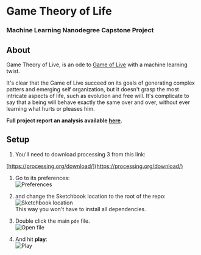 # Game Theory of Life
### Machine Learning Nanodegree Capstone Project

## About
Game Theory of Live, is an ode to [Game of Live](https://en.wikipedia.org/wiki/Conway%27s_Game_of_Life) with a machine learning twist.

It's clear that the Game of Live succeed on its goals of generating complex patters and emerging self organization, but it doesn't grasp the most intricate aspects of life, such as evolution and free will. It's complicate to say that a being will behave exactly the same over and over, without ever learning what hurts or pleases him.

**Full project report an analysis available [here](https://github.com/lucasdupin/game_theory_of_life/blob/master/project_report.md).**


## Setup

1. You'll need to download processing 3 from this link:

  [https://processing.org/download/](https://processing.org/download/)

1. Go to its preferences:  
	![Preferences](https://github.com/lucasdupin/game_theory_of_life/blob/master/instructions/1_pref.png?raw=true)

1. and change the Sketchbook location to the root of the repo:  
	![Sketchbook location](https://github.com/lucasdupin/game_theory_of_life/blob/master/instructions/2_sketch.png?raw=true)  
	This way you won't have to install all dependencies.

1. Double click the main `pde` file.  
	![Open file](https://github.com/lucasdupin/game_theory_of_life/blob/master/instructions/3_open.png?raw=true)

1. And hit **play**:  
	![Play](https://github.com/lucasdupin/game_theory_of_life/blob/master/instructions/4_play.png?raw=true)

